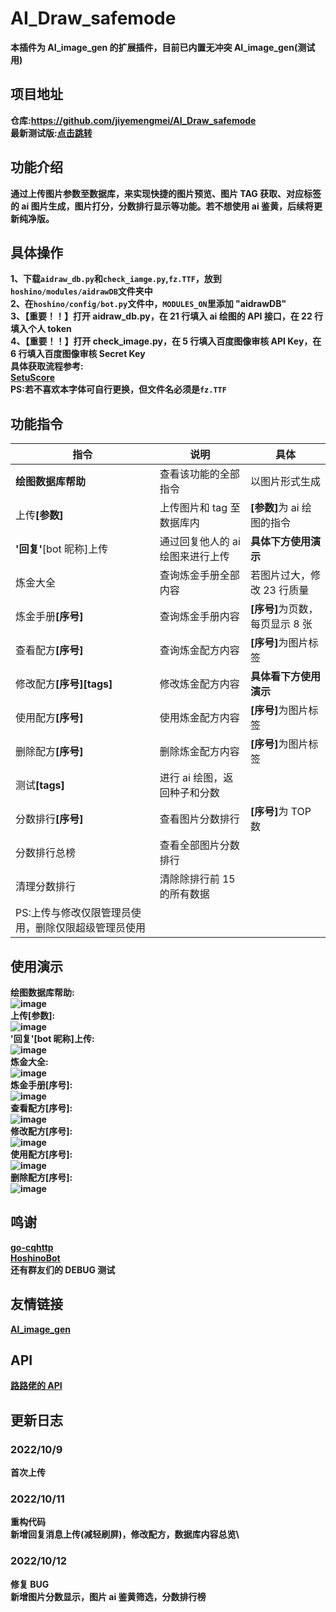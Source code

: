 # AI_Draw_safemode

<b>本插件为 AI_image_gen 的扩展插件，目前已内置无冲突 AI_image_gen(测试用)<b>

## 项目地址

仓库:<a href="https://github.com/jiyemengmei/AI_Draw_safemode" target="_BLANK">https://github.com/jiyemengmei/AI_Draw_safemode</a>\
最新测试版:<a href="https://github.com/jiyemengmei/AI_Draw_safemode/tree/dev/aidrawDB_dev" target="_BLANK">点击跳转</a>

## 功能介绍

通过上传图片参数至数据库，来实现快捷的图片预览、图片 TAG 获取、对应标签的 ai 图片生成，图片打分，分数排行显示等功能。若不想使用 ai 鉴黄，后续将更新纯净版。

## 具体操作

1、下载<code>aidraw_db.py</code>和<code>check_iamge.py</code>,<code>fz.TTF</code>，放到<code>hoshino/modules/aidrawDB</code>文件夹中\
2、在<code>hoshino/config/**bot**.py</code>文件中，<code>MODULES_ON</code>里添加 "aidrawDB"\
3、【重要！！】<b>打开 aidraw_db.py，在 21 行填入 ai 绘图的 API 接口，在 22 行填入个人 token</b>\
4、【重要！！】<b>打开 check_image.py，在 5 行填入百度图像审核 API Key，在 6 行填入百度图像审核 Secret Key</b>\
具体获取流程参考:\
<a href="https://github.com/pcrbot/SetuScore" target="_BLANK">SetuScore</a>\
PS:若不喜欢本字体可自行更换，但文件名必须是<code>fz.TTF</code>

## 功能指令

| 指令                                                | 说明                             | 具体                               |
| --------------------------------------------------- | -------------------------------- | ---------------------------------- |
| <b>绘图数据库帮助</b>                               | 查看该功能的全部指令             | 以图片形式生成                     |
| 上传<b>[参数]</b>                                   | 上传图片和 tag 至数据库内        | <b>[参数]</b>为 ai 绘图的指令      |
| <b>'回复'</b>[bot 昵称]上传                         | 通过回复他人的 ai 绘图来进行上传 | <b>具体下方使用演示</b>            |
| 炼金大全                                            | 查询炼金手册全部内容             | 若图片过大，修改 23 行质量         |
| 炼金手册<b>[序号]</b>                               | 查询炼金手册内容                 | <b>[序号]</b>为页数，每页显示 8 张 |
| 查看配方<b>[序号]</b>                               | 查询炼金配方内容                 | <b>[序号]</b>为图片标签            |
| 修改配方<b>[序号][tags]</b>                         | 修改炼金配方内容                 | <b>具体看下方使用演示</b>          |
| 使用配方<b>[序号]</b>                               | 使用炼金配方内容                 | <b>[序号]</b>为图片标签            |
| 删除配方<b>[序号]</b>                               | 删除炼金配方内容                 | <b>[序号]</b>为图片标签            |
| 测试<b>[tags]</b>                                   | 进行 ai 绘图，返回种子和分数     |
| 分数排行<b>[序号]</b>                               | 查看图片分数排行                 | <b>[序号]</b>为 TOP 数             |
| 分数排行总榜                                        | 查看全部图片分数排行             |
| 清理分数排行                                        | 清除除排行前 15 的所有数据       |
| PS:上传与修改仅限管理员使用，删除仅限超级管理员使用 |

## 使用演示

<b>绘图数据库帮助:</b>\
![image](https://github.com/jiyemengmei/AI_Draw_safemode/blob/main/image/%E7%BB%98%E5%9B%BE%E6%95%B0%E6%8D%AE%E5%BA%93%E5%B8%AE%E5%8A%A9.png)\
<b>上传[参数]:</b>\
![image](https://github.com/jiyemengmei/AI_Draw_safemode/blob/main/image/%E4%B8%8A%E4%BC%A0.png)\
<b>'回复'[bot 昵称]上传:</b>\
![image](https://github.com/jiyemengmei/AI_Draw_safemode/blob/main/image/%E6%8C%87%E4%BB%A4%E4%B8%8A%E4%BC%A0.png)\
<b>炼金大全:</b>\
![image](https://github.com/jiyemengmei/AI_Draw_safemode/blob/main/image/%E7%82%BC%E9%87%91%E5%A4%A7%E5%85%A8.png)\
<b>炼金手册[序号]:</b>\
![image](https://github.com/jiyemengmei/AI_Draw_safemode/blob/main/image/%E7%82%BC%E9%87%91%E6%89%8B%E5%86%8C.png)\
<b>查看配方[序号]:</b>\
![image](https://github.com/jiyemengmei/AI_Draw_safemode/blob/main/image/%E6%9F%A5%E7%9C%8B%E9%85%8D%E6%96%B9.png)\
<b>修改配方[序号]:</b>\
![image](https://github.com/jiyemengmei/AI_Draw_safemode/blob/main/image/%E4%BF%AE%E6%94%B9%E9%85%8D%E6%96%B9.png)\
<b>使用配方[序号]:</b>\
![image](https://github.com/jiyemengmei/AI_Draw_safemode/blob/main/image/%E4%BD%BF%E7%94%A8%E9%85%8D%E6%96%B9.png)\
<b>删除配方[序号]:</b>\
![image](https://github.com/jiyemengmei/AI_Draw_safemode/blob/main/image/%E5%88%A0%E9%99%A4%E9%85%8D%E6%96%B9.png)

## 鸣谢

<a href="https://github.com/Mrs4s/go-cqhttp" target="_BLANK">go-cqhttp</a>\
<a href="https://github.com/Ice-Cirno/HoshinoBot" target="_BLANK">HoshinoBot</a>\
还有群友们的 DEBUG 测试

## 友情链接

<a href="https://github.com/CYDXDianXian/AI_image_gen" target="_BLANK">AI_image_gen</a>

## API

<a href="" target="_BLANK">路路佬的 API</a>

## 更新日志

### 2022/10/9

首次上传

### 2022/10/11

重构代码\
新增回复消息上传(减轻刷屏)，修改配方，数据库内容总览\

### 2022/10/12

修复 BUG\
新增图片分数显示，图片 ai 鉴黄筛选，分数排行榜
